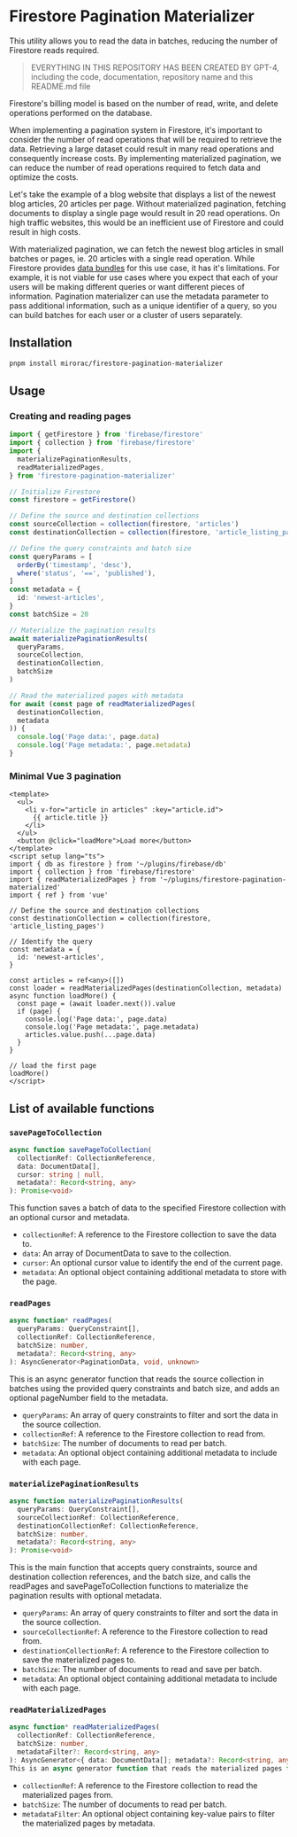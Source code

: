 # Firestore Pagination Materializer

This utility allows you to read the data in batches, reducing the number of Firestore reads required.

> EVERYTHING IN THIS REPOSITORY HAS BEEN CREATED BY GPT-4, including the code, documentation, repository name and this README.md file

Firestore's billing model is based on the number of read, write, and delete operations performed on the database.

When implementing a pagination system in Firestore, it's important to consider the number of read operations that will be required to retrieve the data. Retrieving a large dataset could result in many read operations and consequently increase costs. By implementing materialized pagination, we can reduce the number of read operations required to fetch data and optimize the costs.

Let's take the example of a blog website that displays a list of the newest blog articles, 20 articles per page. Without materialized pagination, fetching documents to display a single page would result in 20 read operations. On high traffic websites, this would be an inefficient use of Firestore and could result in high costs.

With materialized pagination, we can fetch the newest blog articles in small batches or pages, ie. 20 articles with a single read operation. While Firestore provides [data bundles](https://firebase.google.com/docs/firestore/bundles) for this use case, it has it's limitations. For example, it is not viable for use cases where you expect that each of your users will be making different queries or want different pieces of information. Pagination materializer can use the metadata parameter to pass additional information, such as a unique identifier of a query, so you can build batches for each user or a cluster of users separately.

## Installation

```bash
pnpm install mirorac/firestore-pagination-materializer
```

## Usage

### Creating and reading pages

```typescript
import { getFirestore } from 'firebase/firestore'
import { collection } from 'firebase/firestore'
import {
  materializePaginationResults,
  readMaterializedPages,
} from 'firestore-pagination-materializer'

// Initialize Firestore
const firestore = getFirestore()

// Define the source and destination collections
const sourceCollection = collection(firestore, 'articles')
const destinationCollection = collection(firestore, 'article_listing_pages')

// Define the query constraints and batch size
const queryParams = [
  orderBy('timestamp', 'desc'),
  where('status', '==', 'published'),
]
const metadata = {
  id: 'newest-articles',
}
const batchSize = 20

// Materialize the pagination results
await materializePaginationResults(
  queryParams,
  sourceCollection,
  destinationCollection,
  batchSize
)

// Read the materialized pages with metadata
for await (const page of readMaterializedPages(
  destinationCollection,
  metadata
)) {
  console.log('Page data:', page.data)
  console.log('Page metadata:', page.metadata)
}
```

### Minimal Vue 3 pagination

```vue
<template>
  <ul>
    <li v-for="article in articles" :key="article.id">
      {{ article.title }}
    </li>
  </ul>
  <button @click="loadMore">Load more</button>
</template>
<script setup lang="ts">
import { db as firestore } from '~/plugins/firebase/db'
import { collection } from 'firebase/firestore'
import { readMaterializedPages } from '~/plugins/firestore-pagination-materialized'
import { ref } from 'vue'

// Define the source and destination collections
const destinationCollection = collection(firestore, 'article_listing_pages')

// Identify the query
const metadata = {
  id: 'newest-articles',
}

const articles = ref<any>([])
const loader = readMaterializedPages(destinationCollection, metadata)
async function loadMore() {
  const page = (await loader.next()).value
  if (page) {
    console.log('Page data:', page.data)
    console.log('Page metadata:', page.metadata)
    articles.value.push(...page.data)
  }
}

// load the first page
loadMore()
</script>
```

## List of available functions

### `savePageToCollection`

```typescript
async function savePageToCollection(
  collectionRef: CollectionReference,
  data: DocumentData[],
  cursor: string | null,
  metadata?: Record<string, any>
): Promise<void>
```

This function saves a batch of data to the specified Firestore collection with an optional cursor and metadata.

- `collectionRef`: A reference to the Firestore collection to save the data to.
- `data`: An array of DocumentData to save to the collection.
- `cursor`: An optional cursor value to identify the end of the current page.
- `metadata`: An optional object containing additional metadata to store with the page.

### `readPages`

```typescript
async function* readPages(
  queryParams: QueryConstraint[],
  collectionRef: CollectionReference,
  batchSize: number,
  metadata?: Record<string, any>
): AsyncGenerator<PaginationData, void, unknown>
```

This is an async generator function that reads the source collection in batches using the provided query constraints and batch size, and adds an optional pageNumber field to the metadata.

- `queryParams`: An array of query constraints to filter and sort the data in the source collection.
- `collectionRef`: A reference to the Firestore collection to read from.
- `batchSize`: The number of documents to read per batch.
- `metadata`: An optional object containing additional metadata to include with each page.

### `materializePaginationResults`

```typescript
async function materializePaginationResults(
  queryParams: QueryConstraint[],
  sourceCollectionRef: CollectionReference,
  destinationCollectionRef: CollectionReference,
  batchSize: number,
  metadata?: Record<string, any>
): Promise<void>
```

This is the main function that accepts query constraints, source and destination collection references, and the batch size, and calls the readPages and savePageToCollection functions to materialize the pagination results with optional metadata.

- `queryParams`: An array of query constraints to filter and sort the data in the source collection.
- `sourceCollectionRef`: A reference to the Firestore collection to read from.
- `destinationCollectionRef`: A reference to the Firestore collection to save the materialized pages to.
- `batchSize`: The number of documents to read and save per batch.
- `metadata`: An optional object containing additional metadata to include with each page.

### `readMaterializedPages`

```typescript
async function* readMaterializedPages(
  collectionRef: CollectionReference,
  batchSize: number,
  metadataFilter?: Record<string, any>
): AsyncGenerator<{ data: DocumentData[]; metadata?: Record<string, any> }, void, unknown>
This is an async generator function that reads the materialized pages from the destination Firestore collection in batches and filters them based on optional metadata.
```

- `collectionRef`: A reference to the Firestore collection to read the materialized pages from.
- `batchSize`: The number of documents to read per batch.
- `metadataFilter`: An optional object containing key-value pairs to filter the materialized pages by metadata.
